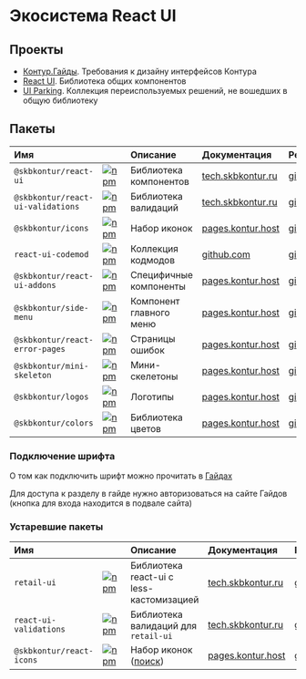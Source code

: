 # Экосистема React UI

## Проекты

- [Контур.Гайды](https://guides.kontur.ru/). Требования к дизайну интерфейсов Контура
- [React UI](https://github.com/skbkontur/retail-ui). Библиотека общих компонентов
- [UI Parking](https://git.skbkontur.ru/ui/ui-parking). Коллекция переиспользуемых решений, не вошедших в общую библиотеку

## Пакеты

| Имя                               |                                                                                                                                       | Описание                | Документация                                                                                         | Репозиторий                                                                                         |
|:----------------------------------|:--------------------------------------------------------------------------------------------------------------------------------------|:------------------------|:-----------------------------------------------------------------------------------------------------|:----------------------------------------------------------------------------------------------------|
| `@skbkontur/react-ui`             | [![npm](https://img.shields.io/npm/v/@skbkontur/react-ui)](https://www.npmjs.com/package/@skbkontur/react-ui)                         | Библиотека компонентов  | [tech.skbkontur.ru](https://tech.skbkontur.ru/react-ui/)                                             | [github.com](https://github.com/skbkontur/retail-ui)                                                |
| `@skbkontur/react-ui-validations` | [![npm](https://img.shields.io/npm/v/@skbkontur/react-ui-validations)](https://www.npmjs.com/package/@skbkontur/react-ui-validations) | Библиотека валидаций    | [tech.skbkontur.ru](https://tech.skbkontur.ru/react-ui-validations/)                                 | [github.com](https://github.com/skbkontur/retail-ui/blob/master/packages/react-ui-validations/)     |
| `@skbkontur/icons`                | [![npm](https://img.shields.io/npm/v/@skbkontur/icons)](https://www.npmjs.com/package/@skbkontur/icons)                               | Набор иконок            | [pages.kontur.host](https://ui.gitlab-pages.kontur.host/docs/#/icons)                                | [git.skbkontur.ru](https://git.skbkontur.ru/ui/ui-parking/-/tree/master/packages%2Ficons)
| `react-ui-codemod`                | [![npm](https://img.shields.io/npm/v/react-ui-codemod)](https://www.npmjs.com/package/react-ui-codemod)                               | Коллекция кодмодов      | [github.com](https://github.com/skbkontur/retail-ui/blob/master/packages/react-ui-codemod/README.md) | [github.com](https://github.com/skbkontur/retail-ui/blob/master/packages/react-ui-codemod/)         |
| `@skbkontur/react-ui-addons`      | [![npm](https://img.shields.io/npm/v/@skbkontur/react-ui-addons)](https://www.npmjs.com/package/@skbkontur/react-ui-addons)           | Специфичные компоненты  | [pages.kontur.host](https://ui.gitlab-pages.kontur.host/docs/#/react-ui-addons)                      | [git.skbkontur.ru](https://git.skbkontur.ru/ui/ui-parking/-/tree/master/packages%2Freact-ui-addons) |
| `@skbkontur/side-menu`            | [![npm](https://img.shields.io/npm/v/@skbkontur/side-menu)](https://www.npmjs.com/package/@skbkontur/side-menu)                       | Компонент главного меню | [pages.kontur.host](https://ui.gitlab-pages.kontur.host/docs/#/side-menu)                            | [git.skbkontur.ru](https://git.skbkontur.ru/ui/ui-parking/-/tree/master/packages/side-menu)         |
| `@skbkontur/react-error-pages`    | [![npm](https://img.shields.io/npm/v/@skbkontur/react-error-pages)](https://www.npmjs.com/package/@skbkontur/react-error-pages)       | Страницы ошибок         | [pages.kontur.host](https://ui.gitlab-pages.kontur.host/docs/#/react-error-pages)                    | [git.skbkontur.ru](https://git.skbkontur.ru/ui/ui-parking/-/tree/master/packages/react-error-pages) |
| `@skbkontur/mini-skeleton`        | [![npm](https://img.shields.io/npm/v/@skbkontur/mini-skeleton)](https://www.npmjs.com/package/@skbkontur/mini-skeleton)               | Мини-скелетоны          | [pages.kontur.host](https://ui.gitlab-pages.kontur.host/docs/#/mini-skeleton)                        | [git.skbkontur.ru](https://git.skbkontur.ru/ui/ui-parking/-/tree/master/packages/mini-skeleton)     |
| `@skbkontur/logos`                | [![npm](https://img.shields.io/npm/v/@skbkontur/logos)](https://www.npmjs.com/package/@skbkontur/logos)                               | Логотипы                | [pages.kontur.host](https://ui.gitlab-pages.kontur.host/docs/#/logos)                                | [git.skbkontur.ru](https://git.skbkontur.ru/ui/ui-parking/-/tree/master/packages/logos)             |
| `@skbkontur/colors`               | [![npm](https://img.shields.io/npm/v/@skbkontur/colors)](https://www.npmjs.com/package/@skbkontur/colors)                              | Библиотека цветов                   | [pages.kontur.host](https://ui.gitlab-pages.kontur.host/docs/#/colors)                               | [git.skbkontur.ru](https://git.skbkontur.ru/ui/ui-parking/-/tree/master/packages/colors)            |

### Подключение шрифта

О том как подключить шрифт можно прочитать в [Гайдах](https://guides.kontur.ru/principles/text-styles/#Shrift)

Для доступа к разделу в гайде нужно авторизоваться на сайте Гайдов (кнопка для входа находится в подвале сайта)

### Устаревшие пакеты

| Имя                    |                                                                                                                 | Описание                                 | Документация                                                        | Репозиторий                                                                                     |
| :--------------------- | :-------------------------------------------------------------------------------------------------------------- | :--------------------------------------- | :------------------------------------------------------------------ | :---------------------------------------------------------------------------------------------- |
| `retail-ui`            | [![npm](https://img.shields.io/npm/v/retail-ui)](https://www.npmjs.com/package/retail-ui)                       | Библиотека react-ui c less-кастомизацией | [tech.skbkontur.ru](https://tech.skbkontur.ru/react-ui/1.11.1/)     | [github.com](https://github.com/skbkontur/retail-ui/tree/retail-ui%401.11.1)                    |
| `react-ui-validations` | [![npm](https://img.shields.io/npm/v/react-ui-validations)](https://www.npmjs.com/package/react-ui-validations) | Библиотека валидаций для `retail-ui`     | [tech.skbkontur.ru](https://tech.skbkontur.ru/react-ui-validations/) | [github.com](https://github.com/skbkontur/retail-ui/blob/master/packages/react-ui-validations/) |
|`@skbkontur/react-icons`          | [![npm](https://img.shields.io/npm/v/@skbkontur/react-icons)](https://www.npmjs.com/package/@skbkontur/react-icons)                   | Набор иконок ([поиск](https://guides.kontur.ru/resources/icons/)) | [pages.kontur.host](https://ui.gitlab-pages.kontur.host/docs/#/react-icons)                           | [git.skbkontur.ru](https://git.skbkontur.ru/ui/ui-parking/-/tree/master/packages%2Freact-icons)
